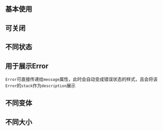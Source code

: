 ## 基本使用

<!-- @Code:basicUsage -->

## 可关闭

<!-- @Code:closable -->

## 不同状态

<!-- @Code:differentStatus -->

## 用于展示Error

`Error`可直接传递给`message`属性，此时会自动变成错误状态的样式，且会将该`Error`的`stack`作为`description`展示

<!-- @Code:displayError -->

## 不同变体

<!-- @Code:differentVariants -->

## 不同大小

<!-- @Code:differentSizes -->